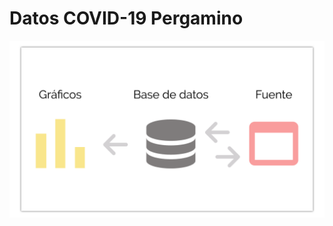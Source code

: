# Datos COVID-19 Pergamino 


![Texto alternativo](/assets/img/concepto-datoscovid.png "Título de la imagen")

